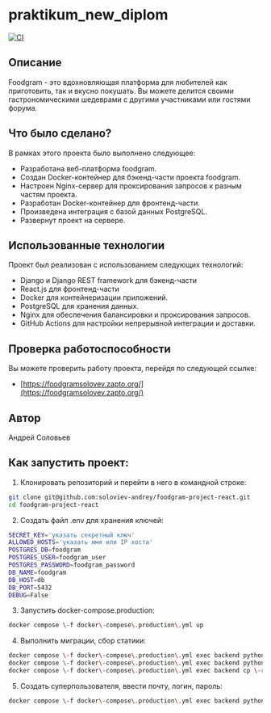 # praktikum_new_diplom
[![CI](https://github.com/soloviev-andrey/foodgram-project-react/actions/workflows/main.yml/badge.svg)](https://github.com/soloviev-andrey/foodgram-project-react/actions/workflows/main.yml)


## Описание
Foodgram - это вдохновляющая платформа для любителей как приготовить, так и вкусно покушать. Вы можете делится своими гастрономическими шедеврами с другими участниками или гостями форума.


## Что было сделано?
В рамках этого проекта было выполнено следующее:
- Разработана веб-платформа foodgram.
- Создан Docker-контейнер для бэкенд-части проекта foodgram.
- Настроен Nginx-сервер для проксирования запросов к разным частям проекта.
- Разработан Docker-контейнер для фронтенд-части.
- Произведена интеграция с базой данных PostgreSQL.
- Развернут проект на сервере.


## Использованные технологии
Проект был реализован с использованием следующих технологий:
- Django и Django REST framework для бэкенд-части
- React.js для фронтенд-части 
- Docker для контейнеризации приложений.
- PostgreSQL для хранения данных.
- Nginx для обеспечения балансировки и проксирования запросов.
- GitHub Actions для настройки непрерывной интеграции и доставки.

## Проверка работоспособности
Вы можете проверить работу проекта, перейдя по следующей ссылке:
- [https://foodgramsolovev.zapto.org/](https://foodgramsolovev.zapto.org/)

## Автор
Андрей Соловьев

## Как запустить проект:
1. Клонировать репозиторий и перейти в него в командной строке:
```bash
git clone git@github.com:soloviev-andrey/foodgram-project-react.git
cd foodgram-project-react
```
2. Создать файл .env для хранения ключей:
```bash
SECRET_KEY='указать секретный ключ'
ALLOWED_HOSTS='указать имя или IP хоста'
POSTGRES_DB=foodgram
POSTGRES_USER=foodgram_user
POSTGRES_PASSWORD=foodgram_password
DB_NAME=foodgram
DB_HOST=db
DB_PORT=5432
DEBUG=False
```
3. Запустить docker-compose.production:
```bash
docker compose \-f docker\-compose\.production\.yml up
```
4. Выполнить миграции, сбор статики:
```bash
docker compose \-f docker\-compose\.production\.yml exec backend python manage\.py migrate
docker compose \-f docker\-compose\.production\.yml exec backend python manage\.py collectstatic
docker compose \-f docker\-compose\.production\.yml exec backend cp \-r /app/collected\_static/\. /static/static/
```
5. Создать суперпользователя, ввести почту, логин, пароль:
```bash
docker compose \-f docker\-compose\.production\.yml exec backend python manage\.py createsuperuser
```